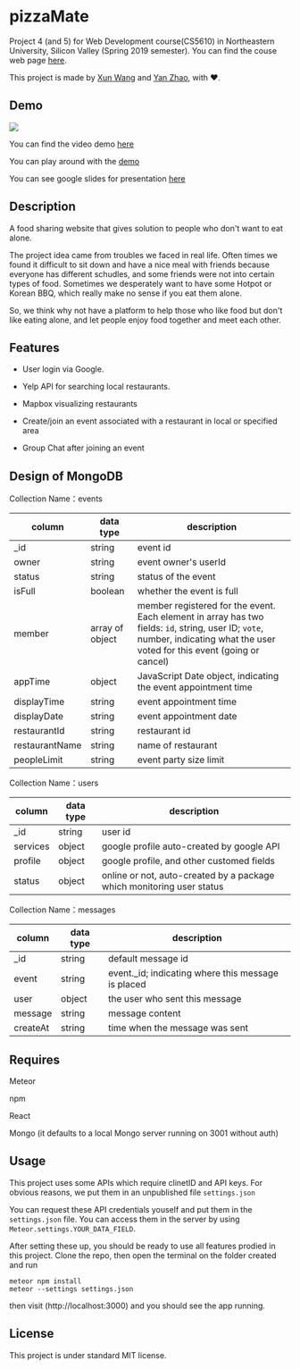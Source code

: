 # pizzaMate

Project 4 (and 5) for Web Development course(CS5610) in Northeastern University, Silicon Valley (Spring 2019 semester). You can find the couse web page [here](http://johnguerra.co/classes/webDevelopment_spring_2019/ "CS-5610 Web Development Spring 2019").

This project is made by [Xun Wang](https://xw321.github.io/) and [Yan Zhao](https://yzhao430.github.io/), with :heart:.

## Demo

![](https://github.com/xw321/pizzaMate/blob/master/demo.png)

You can find the video demo [here](https://www.youtube.com/watch?v=chpMIP6mXZg&feature=youtu.be) 

You can play around with the [demo](https://pizzamate.herokuapp.com/)

You can see google slides for presentation [here](https://docs.google.com/presentation/d/1yFoyAzsKUo4VTTYOXizdb74unP6tbJOBRv0ttpENku4/edit#slide=id.g559317a0f8_0_47)

## Description

A food sharing website that gives solution to people who don't want to eat alone.

The project idea came from troubles we faced in real life. Often times we found it difficult to sit down and have a nice meal with friends because everyone has different schudles, and some friends were not into certain types of food. Sometimes we desperately want to have some Hotpot or Korean BBQ, which really make no sense if you eat them alone.

So, we think why not have a platform to help those who like food but don't like eating alone, and let people enjoy food together and meet each other. 


## Features

- User login via Google.

* Yelp API for searching local restaurants.

- Mapbox visualizing restaurants

* Create/join an event associated with a restaurant in local or specified area

* Group Chat after joining an event

## Design of MongoDB


Collection Name：events 


| column | data type| description |
|-------|-----|------|
| _id | string | event id |
| owner | string | event owner's userId |
| status | string | status of the event |
| isFull | boolean | whether the event is full |
| member | array of object | member registered for the event. Each element in array has two fields: `id`, string, user ID; `vote`, number, indicating what the user voted for this event (going or cancel) |
| appTime | object | JavaScript Date object, indicating the event appointment time |
| displayTime | string | event appointment time |
| displayDate | string | event appointment date |
| restaurantId | string | restaurant id |
| restaurantName | string | name of restaurant |
| peopleLimit | string | event party size limit |


Collection Name：users


| column | data type| description |
|-------|-----|------|
| _id | string | user id |
| services | object | google profile auto-created by google API|
| profile | object | google profile, and other customed fields |
| status | object | online or not, auto-created by a package which monitoring user status |


Collection Name：messages


| column | data type| description |
|-------|-----|------|
| _id | string | default message id |
| event | string | event._id; indicating where this message is placed |
| user | object | the user who sent this message |
| message | string | message content |
| createAt | string | time when the message was sent |



## Requires

Meteor

npm

React

Mongo (it defaults to a local Mongo server running on 3001 without auth)

## Usage

This project uses some APIs which require clinetID and API keys. For obvious reasons, we put them in an unpublished file `settings.json`

You can request these API credentials youself and put them in the  `settings.json` file. You can access them in the server by using `Meteor.settings.YOUR_DATA_FIELD`.


After setting these up, you should be ready to use all features prodied in this project. Clone the repo, then open the terminal on the folder created and run

```
meteor npm install
meteor --settings settings.json
```

then visit (http://localhost:3000) and you should see the app running.

## License

This project is under standard MIT license.
